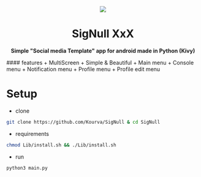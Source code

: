 <p align="center" >
    <img align="center" src="https://user-images.githubusercontent.com/118578799/222961586-6208d079-0ed0-439d-9e4f-8eb3311aee8d.png" />
    <h1 align="center"> SigNull XxX </h1>
    <p align="center"><b> Simple "Social media Template" app for android made in Python (Kivy) </b><p>
</p>
#### features
+ MultiScreen
+ Simple & Beautiful
+ Main menu
+ Console menu
+ Notification menu
+ Profile menu
+ Profile edit menu

# Setup
+ clone
```bash
git clone https://github.com/Kourva/SigNull & cd SigNull
```
+ requirements
```bash
chmod Lib/install.sh && ./Lib/install.sh
```
+ run
```bash
python3 main.py
```
